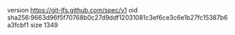 version https://git-lfs.github.com/spec/v1
oid sha256:9663d96f5f70768b0c27d9ddf12031081c3ef6ce3c6e1b27fc15387b6a3fcbf1
size 1349
